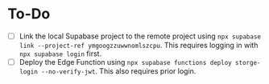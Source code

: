 # To-Do

- [ ] Link the local Supabase project to the remote project using `npx supabase link --project-ref ymgoogzzuwwnomlszcpu`. This requires logging in with `npx supabase login` first.
- [ ] Deploy the Edge Function using `npx supabase functions deploy storge-login --no-verify-jwt`. This also requires prior login.

